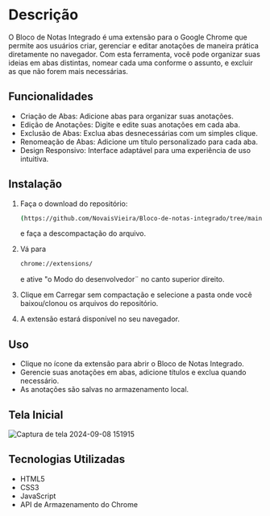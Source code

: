 # Descrição

O Bloco de Notas Integrado é uma extensão para o Google Chrome que permite aos usuários criar, gerenciar e editar anotações de maneira prática diretamente no navegador. Com esta ferramenta, você pode organizar suas ideias em abas distintas, nomear cada uma conforme o assunto, e excluir as que não forem mais necessárias.

## Funcionalidades

- Criação de Abas: Adicione abas para organizar suas anotações.
- Edição de Anotações: Digite e edite suas anotações em cada aba.
- Exclusão de Abas: Exclua abas desnecessárias com um simples clique.
- Renomeação de Abas: Adicione um título personalizado para cada aba.
- Design Responsivo: Interface adaptável para uma experiência de uso intuitiva.

## Instalação

1. Faça o download do repositório: 
   ```sh
   (https://github.com/NovaisVieira/Bloco-de-notas-integrado/tree/main)
   ```
   e faça a descompactação do arquivo.
   
2. Vá para
   ```sh
   chrome://extensions/
   ```
   e ative "o Modo do desenvolvedor¨ no canto superior direito.
   
3. Clique em Carregar sem compactação e selecione a pasta onde você baixou/clonou os arquivos do repositório.
4. A extensão estará disponível no seu navegador.

## Uso

- Clique no ícone da extensão para abrir o Bloco de Notas Integrado.
- Gerencie suas anotações em abas, adicione títulos e exclua quando necessário.
- As anotações são salvas no armazenamento local.

## Tela Inicial
![Captura de tela 2024-09-08 151915](https://github.com/user-attachments/assets/27126983-3d22-47f9-9ad6-2a67dd467e45)

## Tecnologias Utilizadas

- HTML5
- CSS3
- JavaScript
- API de Armazenamento do Chrome


